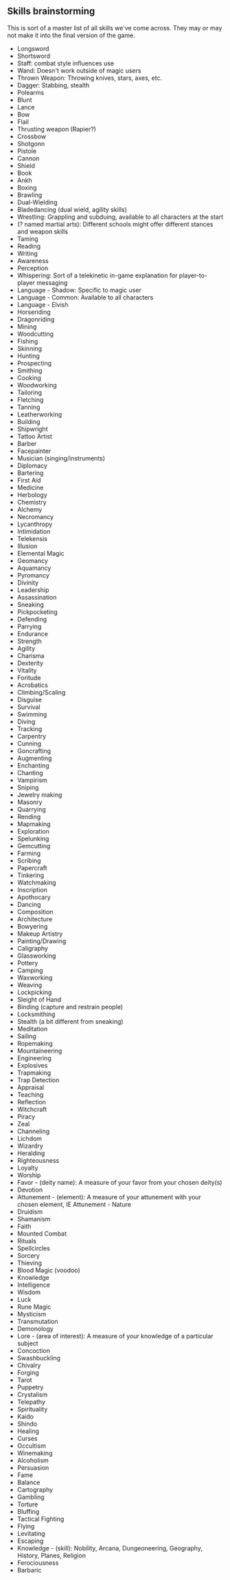 ## Skills brainstorming

This is sort of a master list of all skills we've come across. They may or may not make it into the final version of the game.

- Longsword
- Shortsword
- Staff: combat style influences use
- Wand: Doesn't work outside of magic users
- Thrown Weapon: Throwing knives, stars, axes, etc.
- Dagger: Stabbing, stealth
- Polearms
- Blunt
- Lance
- Bow
- Flail
- Thrusting weapon (Rapier?)
- Crossbow
- Shotgonn
- Pistole
- Cannon
- Shield
- Book
- Ankh
- Boxing
- Brawling
- Dual-Wielding
- Bladedancing (dual wield, agility skills)
- Wrestling: Grappling and subduing, available to all characters at the start
- (? named martial arts): Different schools might offer different stances and weapon skills
- Taming
- Reading
- Writing
- Awareness
- Perception
- Whispering: Sort of a telekinetic in-game explanation for player-to-player messaging
- Language - Shadow: Specific to magic user
- Language - Common: Available to all characters
- Language - Elvish
- Horseriding
- Dragonriding
- Mining
- Woodcutting
- Fishing
- Skinning
- Hunting
- Prospecting
- Smithing
- Cooking
- Woodworking
- Tailoring
- Fletching
- Tanning
- Leatherworking
- Building
- Shipwright
- Tattoo Artist
- Barber
- Facepainter
- Musician (singing/instruments)
- Diplomacy
- Bartering
- First Aid
- Medicine
- Herbology
- Chemistry
- Alchemy
- Necromancy
- Lycanthropy
- Intimidation
- Telekensis
- Illusion
- Elemental Magic
- Geomancy
- Aquamancy
- Pyromancy
- Divinity
- Leadership
- Assassination
- Sneaking
- Pickpocketing
- Defending
- Parrying
- Endurance
- Strength
- Agility
- Charisma
- Dexterity
- Vitality
- Foritude
- Acrobatics
- Climbing/Scaling
- Disguise
- Survival
- Swimming
- Diving
- Tracking
- Carpentry
- Cunning
- Goncrafting
- Augmenting
- Enchanting
- Chanting
- Vampirism
- Sniping
- Jewelry making
- Masonry
- Quarrying
- Rending
- Mapmaking
- Exploration
- Spelunking
- Gemcutting
- Farming
- Scribing
- Papercraft
- Tinkering
- Watchmaking
- Inscription
- Apothocary
- Dancing
- Composition
- Architecture
- Bowyering
- Makeup Artistry
- Painting/Drawing
- Caligraphy
- Glassworking
- Pottery
- Camping
- Waxworking
- Weaving
- Lockpicking
- Sleight of Hand
- Binding (capture and restrain people)
- Locksmithing
- Stealth (a bit different from sneaking)
- Meditation
- Sailing
- Ropemaking
- Mountaineering
- Engineering
- Explosives
- Trapmaking
- Trap Detection
- Appraisal
- Teaching
- Reflection
- Witchcraft
- Piracy
- Zeal
- Channeling
- Lichdom
- Wizardry
- Heralding
- Righteousness
- Loyalty
- Worship
- Favor - (deity name): A measure of your favor from your chosen deity(s)
- Devotion
- Attunement - (element): A measure of your attunement with your chosen element, IE Attunement - Nature
- Druidism
- Shamanism
- Faith
- Mounted Combat
- Rituals
- Spellcircles
- Sorcery
- Thieving
- Blood Magic (voodoo)
- Knowledge
- Intelligence
- Wisdom
- Luck
- Rune Magic
- Mysticism
- Transmutation
- Demonology
- Lore - (area of interest): A measure of your knowledge of a particular subject
- Concoction
- Swashbuckling
- Chivalry
- Forging
- Tarot
- Puppetry
- Crystalism
- Telepathy
- Spirituality
- Kaido
- Shindo
- Healing
- Curses
- Occultism
- Winemaking
- Alcoholism
- Persuasion
- Fame
- Balance
- Cartography
- Gambling
- Torture
- Bluffing
- Tactical Fighting
- Flying
- Levitating
- Escaping
- Knowledge - (skill): Nobility, Arcana, Dungeoneering, Geography, History, Planes, Religion
- Ferociousness
- Barbaric


